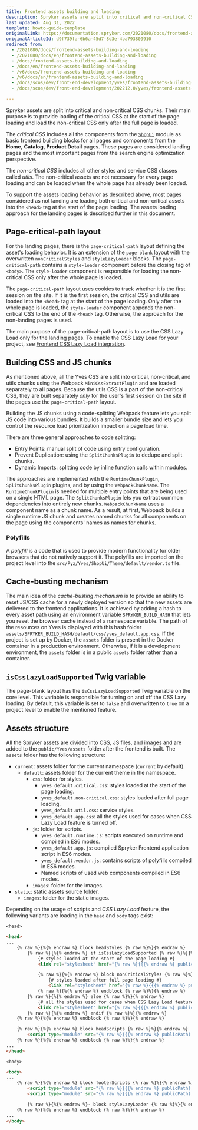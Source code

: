 ```yaml
---
title: Frontend assets building and loading
description: Spryker assets are split into critical and non-critical CSS chunks. Their main purpose is to provide loading of the critical CSS at the start of the page loading and load the non-critical CSS only after the full page is loaded.
last_updated: Aug 31, 2022
template: howto-guide-template
originalLink: https://documentation.spryker.com/2021080/docs/frontend-assets-building-and-loading
originalArticleId: d9f739fa-6b6a-45d7-8d3e-4ba793809910
redirect_from:
  - /2021080/docs/frontend-assets-building-and-loading
  - /2021080/docs/en/frontend-assets-building-and-loading
  - /docs/frontend-assets-building-and-loading
  - /docs/en/frontend-assets-building-and-loading
  - /v6/docs/frontend-assets-building-and-loading
  - /v6/docs/en/frontend-assets-building-and-loading
  - /docs/scos/dev/front-end-development/yves/frontend-assets-building-and-loading.html
  - /docs/scos/dev/front-end-development/202212.0/yves/frontend-assets-building-and-loading.html

---
```


Spryker assets are split into critical and non-critical CSS chunks. Their main purpose is to provide loading of the critical CSS at the start of the page loading and load the non-critical CSS only after the full page is loaded.

The *critical CSS* includes all the components from the [`ShopUi`](https://github.com/spryker/spryker-shop-core/tree/master/Bundles/ShopUi) module as basic frontend building blocks for all pages and components from the **Home**, **Catalog**,  **Product Detail** pages. These pages are considered landing pages and the most important pages from the search engine optimization perspective.

The *non-critical CSS* includes all other styles and service CSS classes called *utils*. The non-critical assets are not necessary for every page loading and can be loaded when the whole page has already been loaded.

To support the assets loading behavior as described above, most pages considered as not landing are loading both critical and non-critical assets into the `<head>` tag at the start of the page loading. The assets loading approach for the landing pages is described further in this document.

## Page-critical-path layout

For the landing pages, there is the `page-critical-path` layout defining the asset's loading behavior. It is an extension of the `page-blank` layout with the overwritten `nonCriticalStyles` and `styleLazyLoader` blocks. The `page-critical-path` contains a `style-loader` component before the closing tag of `<body>`. The `style-loader` component is responsible for loading the non-critical CSS only after the whole page is loaded.

The `page-critical-path` layout uses cookies to track whether it is the first session on the site. If it is the first session, the critical CSS and utils are loaded into the `<head>` tag at the start of the page loading. Only after the whole page is loaded, the `style-loader` component appends the non-critical CSS to the end of the `<head>` tag. Otherwise, the approach for the non-landing pages is used.

The main purpose of the page-critical-path layout is to use the CSS Lazy Load only for the landing pages. To enable the CSS Lazy Load for your project, see [Frontend CSS Lazy Load integration](/docs/dg/dev/integrate-and-configure/integrate-css-lazy-loading.html).

## Building CSS and JS chunks

As mentioned above, all the Yves CSS are split into critical, non-critical, and utils chunks using the Webpack `MiniCssExtractPlugin` and are loaded separately to all pages. Because the utils CSS is a part of the non-critical CSS, they are built separately *only* for the user's first session on the site if the pages use the `page-critical-path` layout.

Building the JS chunks using a code-splitting Webpack feature lets you split JS code into various bundles. It builds a smaller bundle size and lets you control the resource load prioritization impact on a page load time.

There are three general approaches to code splitting:
* Entry Points: manual split of code using entry configuration.
* Prevent Duplication: using the `SplitChunksPlugin` to dedupe and split chunks.
* Dynamic Imports: splitting code by inline function calls within modules.

The approaches are implemented with the `RuntimeChunkPlugin`, `SplitChunksPlugin` plugins, and by using the `WebpackChunkName`. The `RuntimeChunkPlugin` is needed for multiple entry points that are being used on a single HTML page. The `SplitChunksPlugin` lets you extract common dependencies into entirely new chunks. `WebpackChunkName` uses a component name as a chunk name. As a result, at first, Webpack builds a single runtime JS chunk and creates named chunks for all components on the page using the components' names as names for chunks.


### Polyfills

A *polyfill* is a code that is used to provide modern functionality for older browsers that do not natively support it. The polyfills are imported on the project level into the `src/Pyz/Yves/ShopUi/Theme/default/vendor.ts` file.

## Cache-busting mechanism

The main idea of the *cache-busting mechanism* is to provide an ability to reset JS/CSS cache for a newly deployed version so that the new assets are delivered to the frontend applications. It is achieved by adding a hash to every asset path using an environment variable `SPRYKER_BUILD_HASH` that lets you reset the browser cache instead of a namespace variable. The path of the resources on Yves is displayed with this hash folder `assets/SPRYKER_BUILD_HASH/default/css/yves_default.app.css`. If the project is set up by Docker, the `assets` folder is present in the Docker container in a production environment. Otherwise, if it is a development environment, the `assets` folder is in a public `assets` folder rather than a container.

## `isCssLazyLoadSupported` Twig variable

The page-blank layout has the `isCssLazyLoadSupported` Twig variable on the core level. This variable is responsible for turning on and off the CSS Lazy loading. By default, this variable is set to `false` and overwritten to `true` on a project level to enable the mentioned feature.

## Assets structure

All the Spryker assets are divided into CSS, JS files, and images and are added to the `public/Yves/assets` folder after the frontend is built. The `assets` folder has the following structure:

* `current`: assets folder for the current namespace (`current` by default).
  * `default`: assets folder for the current theme in the namespace.
    * `css`: folder for styles.
      * `yves_default.critical.css`: styles loaded at the start of the page loading.
      * `yves_default.non-critical.css`: styles loaded after full page loading.
      * `yves_default.util.css`: service styles.
      * `yves_default.app.css`: all the styles used for cases when CSS Lazy Load feature is turned off.
    * `js`: folder for scripts.
      * `yves_default.runtime.js`: scripts executed on runtime and compiled in ES6 modes.
      * `yves_default.app.js`: compiled Spryker Frontend application script in ES6 modes.
      * `yves_default.vendor.js`: contains scripts of polyfills compiled in ES6 modes.
      * Named scripts of used web components compiled in ES6 modes.
    * `images`: folder for the images.
* `static`: static assets source folder.
    * `images`: folder for the static images.

Depending on the usage of scripts and *CSS Lazy Load* feature, the following variants are loading in the `head` and `body` tags exist:

`<head>`
```html
<head>
...
    {% raw %}{%{% endraw %} block headStyles {% raw %}%}{% endraw %}
        {% raw %}{%{% endraw %} if isCssLazyLoadSupported {% raw %}%}{% endraw %}
            {# styles loaded at the start of the page loading #}
            <link rel="stylesheet" href="{% raw %}{{{% endraw %} publicPath('css/yves_default.critical.css') {% raw %}}}{% endraw %}">

            {% raw %}{%{% endraw %} block nonCriticalStyles {% raw %}%}{% endraw %}
                {# styles loaded after full page loading #}
                <link rel="stylesheet" href="{% raw %}{{{% endraw %} publicPath('css/yves_default.non-critical.css') {% raw %}}}{% endraw %}">
            {% raw %}{%{% endraw %} endblock {% raw %}%}{% endraw %}
        {% raw %}{%{% endraw %} else {% raw %}%}{% endraw %}
            {# all the styles used for cases when CSS Lazy Load feature is turn off #}
            <link rel="stylesheet" href="{% raw %}{{{% endraw %} publicPath('css/yves_default.app.css') {% raw %}}}{% endraw %}">
        {% raw %}{%{% endraw %} endif {% raw %}%}{% endraw %}
    {% raw %}{%{% endraw %} endblock {% raw %}%}{% endraw %}

    {% raw %}{%{% endraw %} block headScripts {% raw %}%}{% endraw %}
        <script type="module" src="{% raw %}{{{% endraw %} publicPath('js/yves_default.runtime.js') {% raw %}}}{% endraw %}" crossorigin="anonymous"></script>
    {% raw %}{%{% endraw %} endblock {% raw %}%}{% endraw %}
...
</head>
```

`<body>`
```html
<body>
...
    {% raw %}{%{% endraw %} block footerScripts {% raw %}%}{% endraw %}
        <script type="module" src="{% raw %}{{{% endraw %} publicPath('js/yves_default.vendor.js') {% raw %}}}{% endraw %}" crossorigin="anonymous"></script>
        <script type="module" src="{% raw %}{{{% endraw %} publicPath('js/yves_default.app.js') {% raw %}}}{% endraw %}" crossorigin="anonymous"></script>

        {% raw %}{%{% endraw %}- block styleLazyLoader {% raw %}%}{% endraw %}{% raw %}{%{% endraw %} endblock -{% raw %}%}{% endraw %}
    {% raw %}{%{% endraw %} endblock {% raw %}%}{% endraw %}
...
</body>
```
